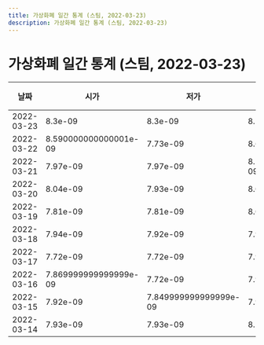 ```yaml
---
title: 가상화폐 일간 통계 (스팀, 2022-03-23)
description: 가상화폐 일간 통계 (스팀, 2022-03-23)
---
```


가상화폐 일간 통계 (스팀, 2022-03-23)
===

|날짜|시가|저가|고가|종가|비고|
|--|--|--|--|--|--|
|2022-03-23|8.3e-09|8.3e-09|8.57e-09|8.57e-09|    |
|2022-03-22|8.590000000000001e-09|7.73e-09|8.65e-09|8.1e-09|    |
|2022-03-21|7.97e-09|7.97e-09|8.250000000000001e-09|8.250000000000001e-09|    |
|2022-03-20|8.04e-09|7.93e-09|8.05e-09|7.93e-09|    |
|2022-03-19|7.81e-09|7.81e-09|8.08e-09|8.07e-09|    |
|2022-03-18|7.94e-09|7.92e-09|7.94e-09|7.94e-09|    |
|2022-03-17|7.72e-09|7.72e-09|7.94e-09|7.94e-09|    |
|2022-03-16|7.869999999999999e-09|7.72e-09|7.92e-09|7.72e-09|    |
|2022-03-15|7.92e-09|7.849999999999999e-09|7.97e-09|7.95e-09|    |
|2022-03-14|7.93e-09|7.93e-09|8.15e-09|8.15e-09|    |
